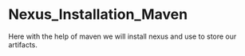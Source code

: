 # Nexus_Installation_Maven
Here with the help of maven we will install nexus and use to store our artifacts.
